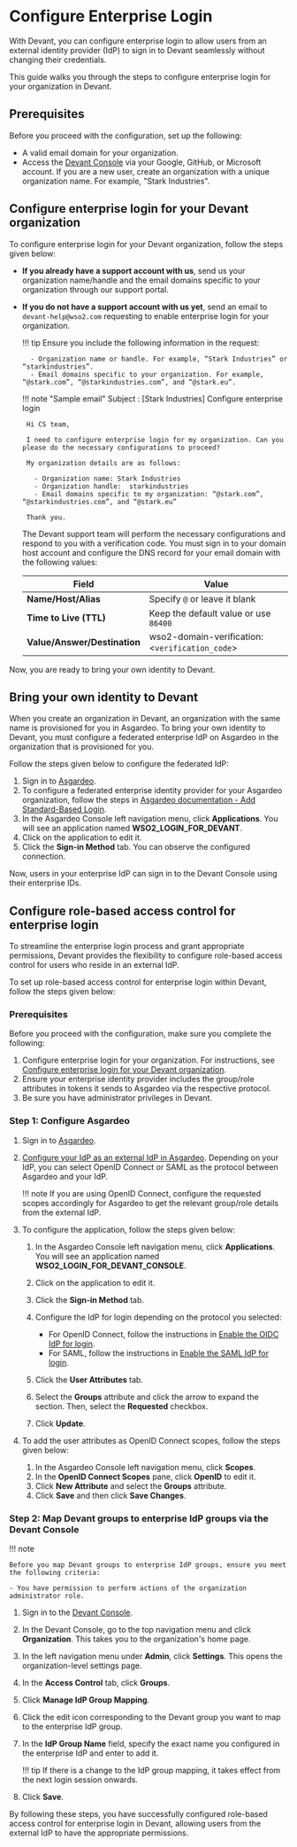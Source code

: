 # Configure Enterprise Login

With Devant, you can configure enterprise login to allow users from an external identity provider (IdP) to sign in to Devant seamlessly without changing their credentials.

This guide walks you through the steps to configure enterprise login for your organization in Devant.

## Prerequisites 

Before you proceed with the configuration, set up the following:

- A valid email domain for your organization.
- Access the [Devant Console](https://console.devant.dev/) via your Google, GitHub, or Microsoft account. If you are a new user, create an organization with a unique organization name. For example, "Stark Industries". 

## Configure enterprise login for your Devant organization

To configure enterprise login for your Devant organization, follow the steps given below:

 - **If you already have a support account with us**, send us your organization name/handle and the email domains specific to your organization through our support portal. 

 - **If you do not have a support account with us yet**, send an email to `devant-help@wso2.com` requesting to enable enterprise login for your organization. 
      
    !!! tip
        Ensure you include the following information in the request:

         - Organization name or handle. For example, “Stark Industries” or “starkindustries”.
         - Email domains specific to your organization. For example, “@stark.com”, “@starkindustries.com”, and “@stark.eu”.


    !!! note "Sample email"
        Subject : [Stark Industries] Configure enterprise login
        
        Hi CS team,

        I need to configure enterprise login for my organization. Can you please do the necessary configurations to proceed?

        My organization details are as follows: 

          - Organization name: Stark Industries
          - Organization handle:  starkindustries
          - Email domains specific to my organization: “@stark.com”, “@starkindustries.com”, and “@stark.eu”

        Thank you.

    The Devant support team will perform the necessary configurations and respond to you with a verification code. You must sign in to your domain host account and configure the DNS record for your email domain with the following values:

    | **Field**                          | **Value**                                      |
    |------------------------------------|------------------------------------------------|
    | **Name/Host/Alias**                | Specify `@` or leave it blank                  |
    | **Time to Live (TTL)**             | Keep the default value or use `86400`          |
    | **Value/Answer/Destination**       | wso2-domain-verification:<`verification_code`> |


Now, you are ready to bring your own identity to Devant.

## Bring your own identity to Devant

When you create an organization in Devant, an organization with the same name is provisioned for you in Asgardeo. To bring your own identity to Devant, you must configure a federated enterprise IdP on Asgardeo in the organization that is provisioned for you.

Follow the steps given below to configure the federated IdP:

1. Sign in to [Asgardeo](https://asgardeo.io/).
2. To configure a federated enterprise identity provider for your Asgardeo organization, follow the steps in [Asgardeo documentation - Add Standard-Based Login](https://wso2.com/asgardeo/docs/guides/authentication/enterprise-login/).
3. In the Asgardeo Console left navigation menu, click **Applications**. You will see an application named **WSO2_LOGIN_FOR_DEVANT**.
4. Click on the application to edit it.
5. Click the **Sign-in Method** tab. You can observe the configured connection.

Now, users in your enterprise IdP can sign in to the Devant Console using their enterprise IDs.

## Configure role-based access control for enterprise login

To streamline the enterprise login process and grant appropriate permissions, Devant provides the flexibility to configure role-based access control for users who reside in an external IdP. 

To set up role-based access control for enterprise login within Devant, follow the steps given below:

### Prerequisites

Before you proceed with the configuration, make sure you complete the following:

1. Configure enterprise login for your organization. For instructions, see [Configure enterprise login for your Devant organization](#configure-enterprise-login-for-your-devant-organization). 
2. Ensure your enterprise identity provider includes the group/role attributes in tokens it sends to Asgardeo via the respective protocol.
3. Be sure you have administrator privileges in Devant.

### Step 1: Configure Asgardeo

1. Sign in to [Asgardeo](https://asgardeo.io/).
2. [Configure your IdP as an external IdP in Asgardeo](https://wso2.com/asgardeo/docs/guides/authentication/enterprise-login/). Depending on your IdP, you can select OpenID Connect or SAML as the protocol between Asgardeo and your IdP.

    !!! note
        If you are using OpenID Connect, configure the requested scopes accordingly for Asgardeo to get the relevant group/role details from the external IdP.

3. To configure the application, follow the steps given below:
    1. In the Asgardeo Console left navigation menu, click **Applications**. You will see an application named **WSO2_LOGIN_FOR_DEVANT_CONSOLE**.
    2. Click on the application to edit it.
    3. Click the **Sign-in Method** tab.
    4. Configure the IdP for login depending on the protocol you selected:
        - For OpenID Connect, follow the instructions in [Enable the OIDC IdP for login](https://wso2.com/asgardeo/docs/guides/authentication/enterprise-login/add-oidc-idp-login/#enable-the-oidc-idp-for-login).
        - For SAML, follow the instructions in [Enable the SAML IdP for login](https://wso2.com/asgardeo/docs/guides/authentication/enterprise-login/add-saml-idp-login/#enable-the-saml-idp-for-login).
            
    5. Click the **User Attributes** tab.
    6. Select the **Groups** attribute and click the arrow to expand the section. Then, select the **Requested** checkbox.
    7. Click **Update**.

4. To add the user attributes as OpenID Connect scopes, follow the steps given below:
    1. In the Asgardeo Console left navigation menu, click **Scopes**.
    2. In the **OpenID Connect Scopes** pane, click **OpenID** to edit it.
    3. Click **New Attribute** and select the **Groups** attribute.
    4. Click **Save** and then click **Save Changes**.

### Step 2: Map Devant groups to enterprise IdP groups via the Devant Console 

!!! note
    
    Before you map Devant groups to enterprise IdP groups, ensure you meet the following criteria:

    - You have permission to perform actions of the organization administrator role.

1. Sign in to the [Devant Console](https://console.devant.dev/).
2. In the Devant Console, go to the top navigation menu and click **Organization**. This takes you to the organization's home page.
3. In the left navigation menu under **Admin**, click **Settings**. This opens the organization-level settings page.
4. In the **Access Control** tab, click **Groups**. 
5. Click **Manage IdP Group Mapping**.
6. Click the edit icon corresponding to the Devant group you want to map to the enterprise IdP group.
7. In the **IdP Group Name** field, specify the exact name you configured in the enterprise IdP and enter to add it.
   
    !!! tip
        If there is a change to the IdP group mapping, it takes effect from the next login session onwards. 

8. Click **Save**. 

By following these steps, you have successfully configured role-based access control for enterprise login in Devant, allowing users from the external IdP to have the appropriate permissions.
